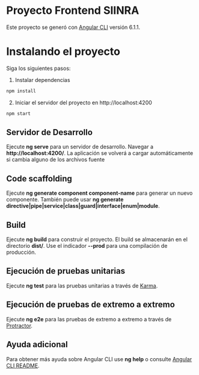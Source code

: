 # Proyecto Frontend SIINRA

Este proyecto se generó con [Angular CLI](https://github.com/angular/angular-cli) versión 6.1.1.

# Instalando el proyecto

Siga los siguientes pasos:
1. Instalar dependencias

```bash
npm install
```

2. Iniciar el servidor del proyecto en http://localhost:4200

```bash
npm start
```

## Servidor de Desarrollo

Ejecute **ng serve** para un servidor de desarrollo. Navegar a **http://localhost:4200/**. La aplicación se volverá a cargar automáticamente si cambia alguno de los archivos fuente

## Code scaffolding

Ejecute **ng generate component component-name** para generar un nuevo componente. También puede usar **ng generate directive|pipe|service|class|guard|interface|enum|module**.

## Build

Ejecute **ng build** para construir el proyecto. El build se almacenarán en el directorio **dist/**. Use el indicador **--prod** para una compilación de producción.

## Ejecución de pruebas unitarias

Ejecute **ng test** para las pruebas unitarias a través de [Karma](https://karma-runner.github.io).

## Ejecución de pruebas de extremo a extremo

Ejecute **ng e2e** para las pruebas de extremo a extremo a través de [Protractor](http://www.protractortest.org/).

## Ayuda adicional

Para obtener más ayuda sobre Angular CLI use **ng help** o consulte [Angular CLI README](https://github.com/angular/angular-cli/blob/master/README.md).
